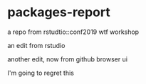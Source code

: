 # packages-report
a repo from rstudtio::conf2019 wtf workshop

an edit from rstudio

another edit, now from github browser ui

I'm going to regret this
